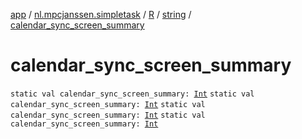 [app](../../../index.md) / [nl.mpcjanssen.simpletask](../../index.md) / [R](../index.md) / [string](index.md) / [calendar_sync_screen_summary](.)

# calendar_sync_screen_summary

`static val calendar_sync_screen_summary: `[`Int`](https://kotlinlang.org/api/latest/jvm/stdlib/kotlin/-int/index.html)
`static val calendar_sync_screen_summary: `[`Int`](https://kotlinlang.org/api/latest/jvm/stdlib/kotlin/-int/index.html)
`static val calendar_sync_screen_summary: `[`Int`](https://kotlinlang.org/api/latest/jvm/stdlib/kotlin/-int/index.html)
`static val calendar_sync_screen_summary: `[`Int`](https://kotlinlang.org/api/latest/jvm/stdlib/kotlin/-int/index.html)